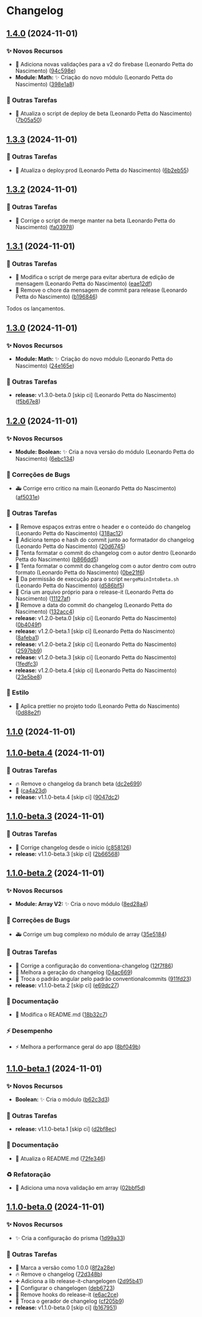 # Changelog

## [1.4.0](https://github.com/leonardopn/test-release-it/compare/v1.3.3...v1.4.0) (2024-11-01)

### ✨ Novos Recursos

* :safety_vest: Adiciona novas validações para a v2 do firebase (Leonardo Petta do Nascimento) ([94c598e](https://github.com/leonardopn/test-release-it/commit/94c598e))
* **Module: Math:** :sparkles: Criação do novo módulo (Leonardo Petta do Nascimento) ([398e1a8](https://github.com/leonardopn/test-release-it/commit/398e1a8))

### 🔧 Outras Tarefas

* :hammer: Atualiza o script de deploy de beta (Leonardo Petta do Nascimento) ([7b05a50](https://github.com/leonardopn/test-release-it/commit/7b05a50))

## [1.3.3](https://github.com/leonardopn/test-release-it/compare/v1.3.2...v1.3.3) (2024-11-01)

### 🔧 Outras Tarefas

* :hammer: Atualiza o deploy:prod (Leonardo Petta do Nascimento) ([6b2eb55](https://github.com/leonardopn/test-release-it/commit/6b2eb55))

## [1.3.2](https://github.com/leonardopn/test-release-it/compare/v1.3.1...v1.3.2) (2024-11-01)

### 🔧 Outras Tarefas

* :bug: Corrige o script de merge manter na beta (Leonardo Petta do Nascimento) ([fa03978](https://github.com/leonardopn/test-release-it/commit/fa03978))

## [1.3.1](https://github.com/leonardopn/test-release-it/compare/v1.3.0...v1.3.1) (2024-11-01)

### 🔧 Outras Tarefas

* :hammer: Modifica o script de merge para evitar abertura de edição de mensagem (Leonardo Petta do Nascimento) ([eae12df](https://github.com/leonardopn/test-release-it/commit/eae12df))
* :wrench: Remove o chore da mensagem de commit para release (Leonardo Petta do Nascimento) ([b196846](https://github.com/leonardopn/test-release-it/commit/b196846))

Todos os lançamentos.

## [1.3.0](https://github.com/leonardopn/test-release-it/compare/v1.2.0...v1.3.0) (2024-11-01)

### ✨ Novos Recursos

* **Module: Math:** :sparkles: Criação do novo módulo (Leonardo Petta do Nascimento) ([24e165e](https://github.com/leonardopn/test-release-it/commit/24e165e))

### 🔧 Outras Tarefas

* **release:** v1.3.0-beta.0 [skip ci] (Leonardo Petta do Nascimento) ([f5b67e8](https://github.com/leonardopn/test-release-it/commit/f5b67e8))

## [1.2.0](https://github.com/leonardopn/test-release-it/compare/v1.1.0...v1.2.0) (2024-11-01)

### ✨ Novos Recursos

* **Module: Boolean:** :sparkles: Cria a nova versão do módulo (Leonardo Petta do Nascimento) ([6ebc134](https://github.com/leonardopn/test-release-it/commit/6ebc134))

### 🐛 Correções de Bugs

* :ambulance: Corrige erro critico na main (Leonardo Petta do Nascimento) ([af5031e](https://github.com/leonardopn/test-release-it/commit/af5031e))

### 🔧 Outras Tarefas

* :art: Remove espaços extras entre o header e o conteúdo do changelog (Leonardo Petta do Nascimento) ([318ac12](https://github.com/leonardopn/test-release-it/commit/318ac12))
* :construction: Adiciona tempo e hash do commit junto ao formatador do changelog (Leonardo Petta do Nascimento) ([20d6745](https://github.com/leonardopn/test-release-it/commit/20d6745))
* :construction: Tenta formatar o commit do changelog com o autor dentro (Leonardo Petta do Nascimento) ([b866dd5](https://github.com/leonardopn/test-release-it/commit/b866dd5))
* :construction: Tenta formatar o commit do changelog com o autor dentro com outro formato (Leonardo Petta do Nascimento) ([0be21f6](https://github.com/leonardopn/test-release-it/commit/0be21f6))
* :passport_control: Da permissão de execução para o script `mergeMainIntoBeta.sh` (Leonardo Petta do Nascimento) ([d586bf5](https://github.com/leonardopn/test-release-it/commit/d586bf5))
* :wrench: Cria um arquivo próprio para o release-it (Leonardo Petta do Nascimento) ([11127af](https://github.com/leonardopn/test-release-it/commit/11127af))
* :wrench: Remove a data do commit do changelog (Leonardo Petta do Nascimento) ([132acc4](https://github.com/leonardopn/test-release-it/commit/132acc4))
* **release:** v1.2.0-beta.0 [skip ci] (Leonardo Petta do Nascimento) ([0b4049f](https://github.com/leonardopn/test-release-it/commit/0b4049f))
* **release:** v1.2.0-beta.1 [skip ci] (Leonardo Petta do Nascimento) ([8afeba1](https://github.com/leonardopn/test-release-it/commit/8afeba1))
* **release:** v1.2.0-beta.2 [skip ci] (Leonardo Petta do Nascimento) ([2597bb9](https://github.com/leonardopn/test-release-it/commit/2597bb9))
* **release:** v1.2.0-beta.3 [skip ci] (Leonardo Petta do Nascimento) ([1fedfc3](https://github.com/leonardopn/test-release-it/commit/1fedfc3))
* **release:** v1.2.0-beta.4 [skip ci] (Leonardo Petta do Nascimento) ([23e5be8](https://github.com/leonardopn/test-release-it/commit/23e5be8))

### 💄 Estilo

* :art: Aplica prettier no projeto todo (Leonardo Petta do Nascimento) ([0d88e2f](https://github.com/leonardopn/test-release-it/commit/0d88e2f))

## [1.1.0](https://github.com/leonardopn/test-release-it/compare/v1.0.0...v1.1.0) (2024-11-01)
## [1.1.0-beta.4](https://github.com/leonardopn/test-release-it/compare/v1.0.0...v1.1.0) (2024-11-01)

### 🔧 Outras Tarefas

* :fire: Remove o changelog da branch beta ([dc2e699](https://github.com/leonardopn/test-release-it/commit/dc2e6999ce56bebf0cfc92a70e3e95a8a218a21b))
* :hammer: ([ca4a23d](https://github.com/leonardopn/test-release-it/commit/ca4a23d76b821d489359f227fc197055b8763ba7))
* **release:** v1.1.0-beta.4 [skip ci] ([9047dc2](https://github.com/leonardopn/test-release-it/commit/9047dc21f9b7339362550b31099535a11864cf2b))
## [1.1.0-beta.3](https://github.com/leonardopn/test-release-it/compare/v1.0.0...v1.1.0) (2024-11-01)

### 🔧 Outras Tarefas

* :triangular_flag_on_post: Corrige changelog desde o início ([c858126](https://github.com/leonardopn/test-release-it/commit/c858126d95015c17a59c59799898ec0bcb44dbe2))
* **release:** v1.1.0-beta.3 [skip ci] ([2b66568](https://github.com/leonardopn/test-release-it/commit/2b665682d8db9f3bfdbcc05fa683195fd3f009f2))
## [1.1.0-beta.2](https://github.com/leonardopn/test-release-it/compare/v1.0.0...v1.1.0) (2024-11-01)

### ✨ Novos Recursos

* **Module: Array V2:** :sparkles: Cria o novo módulo ([8ed28a4](https://github.com/leonardopn/test-release-it/commit/8ed28a478145db617cc2720b4edc75aded1e1ebb))

### 🐛 Correções de Bugs

* :ambulance: Corrige um bug complexo no módulo de array ([35e5184](https://github.com/leonardopn/test-release-it/commit/35e51845b73593a78204de46d5be2a0f7ba5d4d3))

### 🔧 Outras Tarefas

* :green_heart: Corrige a configuração do conventiona-changelog ([12f7f86](https://github.com/leonardopn/test-release-it/commit/12f7f864bc99f912a0783dad16a759a1df8e5582))
* :wrench: Melhora a geração do changelog ([04ac669](https://github.com/leonardopn/test-release-it/commit/04ac669c9c21a4620501b987d97d71b04f72804b))
* :wrench: Troca o padrão angular pelo padrão conventionalcommits ([911fd23](https://github.com/leonardopn/test-release-it/commit/911fd235658c353e06c1dc5e2f26507066561360))
* **release:** v1.1.0-beta.2 [skip ci] ([e69dc27](https://github.com/leonardopn/test-release-it/commit/e69dc27d299330b7330ff92dd310b90b9a2b0656))

### 📝 Documentação

* :memo: Modifica o README.md ([18b32c7](https://github.com/leonardopn/test-release-it/commit/18b32c7ac64eaa09a5e7db09d71af0e260ba3d6b))

### ⚡️ Desempenho

* :zap: Melhora a performance geral do app ([8bf049b](https://github.com/leonardopn/test-release-it/commit/8bf049b6ff769966e8b2d34839461e91fd9d494d))
## [1.1.0-beta.1](https://github.com/leonardopn/test-release-it/compare/v1.0.0...v1.1.0) (2024-11-01)

### ✨ Novos Recursos

* **Boolean:** :sparkles: Cria o módulo ([b62c3d3](https://github.com/leonardopn/test-release-it/commit/b62c3d390b049bb8b9d858a8d0bbb37a6a661ae5))

### 🔧 Outras Tarefas

* **release:** v1.1.0-beta.1 [skip ci] ([d2bf8ec](https://github.com/leonardopn/test-release-it/commit/d2bf8ec1eadef0a91a07859c0d279c1a01ccad11))

### 📝 Documentação

* :memo: Atualiza o README.md ([72fe346](https://github.com/leonardopn/test-release-it/commit/72fe346cfa88794b00e72eaa83c09b717d4ce678))

### ♻️ Refatoração

* :safety_vest: Adiciona uma nova validação em array ([02bbf5d](https://github.com/leonardopn/test-release-it/commit/02bbf5d2a17d60786717a96cb6740b551e2b5a55))
## [1.1.0-beta.0](https://github.com/leonardopn/test-release-it/compare/v1.0.0...v1.1.0) (2024-11-01)

### ✨ Novos Recursos

* :sparkles: Cria a configuração do prisma ([1d99a33](https://github.com/leonardopn/test-release-it/commit/1d99a3393e0ee53913559085e67a3dd6ccce64e0))

### 🔧 Outras Tarefas

* :bookmark: Marca a versão como 1.0.0 ([8f2a28e](https://github.com/leonardopn/test-release-it/commit/8f2a28e2681724bf85a20b0c95d5f486eb5d825f))
* :fire: Remove o changelog ([72d348b](https://github.com/leonardopn/test-release-it/commit/72d348b80eaee26321fed280973f03abea7c548b))
* :heavy_plus_sign: Adiciona a lib release-it-changelogen ([2d95b41](https://github.com/leonardopn/test-release-it/commit/2d95b4156fdb1e1198d2bb3aae09caac4ff7ea8e))
* :wrench: Configurar o changelogen ([deb6723](https://github.com/leonardopn/test-release-it/commit/deb672372675a1cd88b732cc98bbfe559c856cfd))
* :wrench: Remove hooks do release-it ([e6ac2ce](https://github.com/leonardopn/test-release-it/commit/e6ac2cedbcd746348d7bf42c2ac8d68b929152a5))
* :wrench: Troca o gerador de changelog ([cf205b9](https://github.com/leonardopn/test-release-it/commit/cf205b9ec6076ef51e6313b15268ccf3cf007d04))
* **release:** v1.1.0-beta.0 [skip ci] ([b167951](https://github.com/leonardopn/test-release-it/commit/b16795135ac21e3810aa136c1abb760d18eb73dc))
